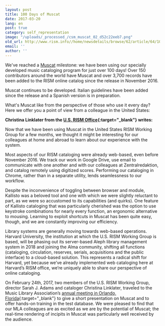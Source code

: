 ```yaml
---
layout: post
title: 100 Days of Muscat
date: 2017-03-20
lang: en
post: true
category: self_representation
image: "/uploads/_processed_/csm_muscat_02_d52c22eeb7.png"
old_url: http://www.rism.info//home/newsdetails/browse/62/article/64/100-days-of-muscat.html
email: ''
author: ''
---
```



We've reached a [Muscat](/community/muscat.html#c3306) milestone: we have been using our specially developed music cataloging program for just over 100 days! Over 150 contributors around the world have Muscat and over 3,700 records have been added to the RISM online catalog since the release in November 2016.

Muscat continues to be developed. Italian guidelines have been added since the release and a Spanish version is in preparation.

What's Muscat like from the perspective of those who use it every day? Here we offer you a point of view from a colleague in the United States:

**Christina Linklater from the [U.S. RISM Office](http://hcl.harvard.edu/libraries/loebmusic/isham/rism.cfm){:target="_blank"} writes:**

Now that we have been using Muscat in the United States RISM Working Group for a few months, we thought it might be interesting for our colleagues at home and abroad to learn about our experience with the system.

Most aspects of our RISM cataloging were already web-based, even before November 2016. We track our work in Google Drive, use email to communicate with one another and with our colleagues at Zentralredaktion, and catalog remotely using digitized scores. Performing our cataloging in Chrome, rather than in a separate utility, lends seamlessness to our workflow.

Despite the inconvenience of toggling between browser and module, Kallisto was a beloved tool and one with which we were slightly reluctant to part, as we were so accustomed to its capabilities (and quirks). One feature of Kallisto cataloging that was particularly cherished was the option to use keystroke combinations for nearly every function, an ergonomic alternative to mousing. Learning to exploit shortcuts in Muscat has been quite easy, though, and we are constantly improving our efficiency.

Library systems are generally moving towards web-based operations. Harvard University, the institution at which the U.S. RISM Working Group is based, will be phasing out its server-based Aleph library management system in 2018 and joining the Alma community, shifting all functions (cataloging, circulation, reserves, serials, acquisitions and the public interface) to a cloud-based solution. This represents a radical shift for Harvard, yet because we’ve already implemented web cataloging here at Harvard’s RISM office, we’re uniquely able to share our perspective of online cataloging.

On February 24th, 2017, two members of the U.S. RISM Working Group, director Sarah J. Adams and cataloger Christina Linklater, traveled to the Music Library Association’s [annual meeting in Orlando, Florida](http://www.musiclibraryassoc.org/BlankCustom.asp?page=mla_2017){:target="_blank"} to give a short presentation on Muscat and to offer hands-on training in the test database. We were pleased to find that our MLA colleagues are as excited as we are by the potential of Muscat; the real-time rendering of incipits in Muscat was particularly well received by the audience.



<script type="text/javascript">var switchTo5x=true;</script><script type="text/javascript" src="http://w.sharethis.com/button/buttons.js"></script><script type="text/javascript">stLight.options({publisher: "9b601438-1ce1-49d8-bfd7-9cff5df54c17", doNotHash: false, doNotCopy: false, hashAddressBar: false});</script>